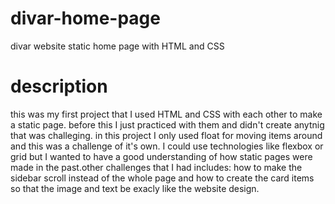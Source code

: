 # divar-home-page

divar website static home page with HTML and CSS

# description

this was my first project that I used HTML and CSS with each other to make a static page. before this I just practiced with them and didn't
create anytnig that was challeging. in this project I only used float for moving items around and this was a challenge of it's own. I could 
use technologies like flexbox or grid but I wanted to have a good understanding of how static pages were made in the past.other challenges that I had includes: how to make the sidebar scroll instead of the whole page and how to create the card items so that the image and text 
be exacly like the website design.
